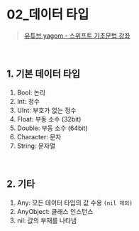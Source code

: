 # 02_데이터 타입

>[유튜브 yagom - 스위프트 기초문법 강좌](https://www.youtube.com/playlist?list=PLz8NH7YHUj_ZmlgcSETF51Z9GSSU6Uioy)

<br>

## 1. 기본 데이터 타입
1. Bool: 논리
2. Int: 정수
3. UInt: 부호가 없는 정수
4. Float: 부동 소수 (32bit)
5. Double: 부동 소수 (64bit)
6. Character: 문자
7. String: 문자열

<br>

## 2. 기타
1. Any: 모든 데이터 타입의 값 수용 ```(nil 제외)```
2. AnyObject: 클래스 인스턴스
3. nil: 값의 부재를 나타냄
